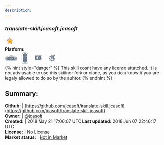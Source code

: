 ```yaml
---
description: 
---
```


### _translate-skill.jcasoft.jcasoft_  
  
![](../.gitbook/assets/star.png)  
**Platform:**  
 ![Mark I](../.gitbook/assets/mark-1-icon.png)  ![Mark II](../.gitbook/assets/mark-2-icon.png)  ![Picroft](../.gitbook/assets/picroft-icon.png)  ![plasmoid](../.gitbook/assets/kde.png)   
{% hint style="danger" %}
This skill dosnt have any license attatched. It is not adviasable to use this skillnor fork or clone, as you dont know if you are legaly allowed to do so by the auhtor.
{% endhint %}
  
## Summary:  
**Github:** | [https://github.com/jcasoft/translate-skill.jcasoft](https://github.com/jcasoft/translate-skill.jcasoft)  
**Owner:** | [@jcasoft](https://github.com/jcasoft)  
**Created:** | 2018 May 21 17:06:07 UTC  **Last updated:** 2018 Jun 07 22:46:17 UTC  
**License:** | No License  
**Market status:** | [Not in Market](https://market.mycroft.ai/skill/)  
